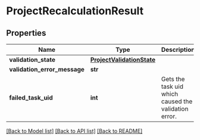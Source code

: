 # ProjectRecalculationResult

## Properties
Name | Type | Description | Notes
------------ | ------------- | ------------- | -------------
**validation_state** | [**ProjectValidationState**](ProjectValidationState.md) |  | 
**validation_error_message** | **str** |  | [optional] 
**failed_task_uid** | **int** | Gets the task uid which caused the validation error. | [optional] 

[[Back to Model list]](../README.md#documentation-for-models) [[Back to API list]](../README.md#documentation-for-api-endpoints) [[Back to README]](../README.md)


